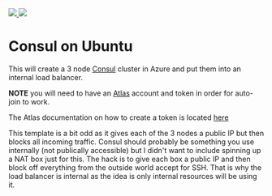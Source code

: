 <a href="https://portal.azure.com/#create/Microsoft.Template/uri/https%3A%2F%2Fraw.githubusercontent.com%2Fcduhard%2Fazure-quickstart-templates%2Fmaster%2Fconsul-on-ubuntu%2Fazuredeploy.json" target="_blank">
    <img src="http://azuredeploy.net/deploybutton.png"/>
</a>
<a href="http://armviz.io/#/?load=https%3A%2F%2Fraw.githubusercontent.com%2Fcduhard%2Fazure-quickstart-templates%2Fmaster%2Fconsul-on-ubuntu%2Fazuredeploy.json" target="_blank">
  <img src="http://armviz.io/visualizebutton.png"/>
</a>


# Consul on Ubuntu

This will create a 3 node [Consul](https://www.consul.io/) cluster in Azure and put them into an internal load balancer.

**NOTE** you will need to have an [Atlas](https://atlas.hashicorp.com/) account and token in order for auto-join to work.

The Atlas documentation on how to create a token is located [here](https://atlas.hashicorp.com/help/user-accounts/authentication)

This template is a bit odd as it gives each of the 3 nodes a public IP but then blocks all incoming traffic. Consul should probably be something 
you use internally (not publically accessible) but I didn't want to include spinning up a NAT box just for this. The hack is to give each box 
a public IP and then block off everything from the outside world accept for SSH. That is why the load balancer is internal as the idea is only internal 
resources will be using it.





